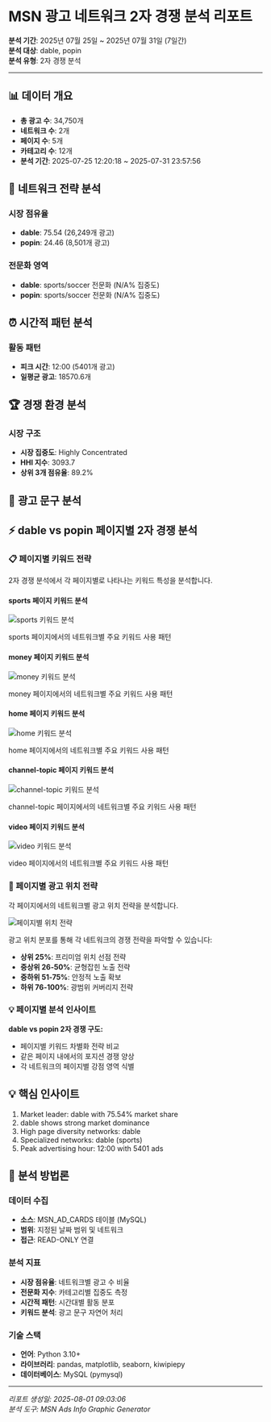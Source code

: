 # MSN 광고 네트워크 2자 경쟁 분석 리포트

**분석 기간**: 2025년 07월 25일 ~ 2025년 07월 31일 (7일간)  
**분석 대상**: dable, popin  
**분석 유형**: 2자 경쟁 분석  

---

## 📊 데이터 개요

- **총 광고 수**: 34,750개
- **네트워크 수**: 2개  
- **페이지 수**: 5개
- **카테고리 수**: 12개
- **분석 기간**: 2025-07-25 12:20:18 ~ 2025-07-31 23:57:56

## 🎯 네트워크 전략 분석

### 시장 점유율
- **dable**: 75.54 (26,249개 광고)
- **popin**: 24.46 (8,501개 광고)

### 전문화 영역
- **dable**: sports/soccer 전문화 (N/A% 집중도)
- **popin**: sports/soccer 전문화 (N/A% 집중도)

## ⏰ 시간적 패턴 분석

### 활동 패턴
- **피크 시간**: 12:00 (5401개 광고)
- **일평균 광고**: 18570.6개

## 🏆 경쟁 환경 분석

### 시장 구조
- **시장 집중도**: Highly Concentrated
- **HHI 지수**: 3093.7
- **상위 3개 점유율**: 89.2%

## 📝 광고 문구 분석


## ⚡ dable vs popin 페이지별 2자 경쟁 분석

### 📋 페이지별 키워드 전략

2자 경쟁 분석에서 각 페이지별로 나타나는 키워드 특성을 분석합니다.

#### sports 페이지 키워드 분석

![sports 키워드 분석](images/page_keywords_sports_dable-popin_2025-07-25_2025-07-31.png)

sports 페이지에서의 네트워크별 주요 키워드 사용 패턴

#### money 페이지 키워드 분석

![money 키워드 분석](images/page_keywords_money_dable-popin_2025-07-25_2025-07-31.png)

money 페이지에서의 네트워크별 주요 키워드 사용 패턴

#### home 페이지 키워드 분석

![home 키워드 분석](images/page_keywords_home_dable-popin_2025-07-25_2025-07-31.png)

home 페이지에서의 네트워크별 주요 키워드 사용 패턴

#### channel-topic 페이지 키워드 분석

![channel-topic 키워드 분석](images/page_keywords_channel-topic_dable-popin_2025-07-25_2025-07-31.png)

channel-topic 페이지에서의 네트워크별 주요 키워드 사용 패턴

#### video 페이지 키워드 분석

![video 키워드 분석](images/page_keywords_video_dable-popin_2025-07-25_2025-07-31.png)

video 페이지에서의 네트워크별 주요 키워드 사용 패턴

### 📍 페이지별 광고 위치 전략

각 페이지에서의 네트워크별 광고 위치 전략을 분석합니다.

![페이지별 위치 전략](images/page_position_strategies_dable_2025-07-25_2025-07-31.png)

광고 위치 분포를 통해 각 네트워크의 경쟁 전략을 파악할 수 있습니다:
- **상위 25%**: 프리미엄 위치 선점 전략
- **중상위 26-50%**: 균형잡힌 노출 전략
- **중하위 51-75%**: 안정적 노출 확보
- **하위 76-100%**: 광범위 커버리지 전략

### 💡 페이지별 분석 인사이트

**dable vs popin 2자 경쟁 구도:**
- 페이지별 키워드 차별화 전략 비교
- 같은 페이지 내에서의 포지션 경쟁 양상
- 각 네트워크의 페이지별 강점 영역 식별

## 💡 핵심 인사이트

1. Market leader: dable with 75.54% market share
2. dable shows strong market dominance
3. High page diversity networks: dable
4. Specialized networks: dable (sports)
5. Peak advertising hour: 12:00 with 5401 ads

## 🔬 분석 방법론

### 데이터 수집
- **소스**: MSN_AD_CARDS 테이블 (MySQL)
- **범위**: 지정된 날짜 범위 및 네트워크
- **접근**: READ-ONLY 연결

### 분석 지표
- **시장 점유율**: 네트워크별 광고 수 비율
- **전문화 지수**: 카테고리별 집중도 측정
- **시간적 패턴**: 시간대별 활동 분포
- **키워드 분석**: 광고 문구 자연어 처리

### 기술 스택
- **언어**: Python 3.10+
- **라이브러리**: pandas, matplotlib, seaborn, kiwipiepy
- **데이터베이스**: MySQL (pymysql)

---

*리포트 생성일: 2025-08-01 09:03:06*  
*분석 도구: MSN Ads Info Graphic Generator*  
